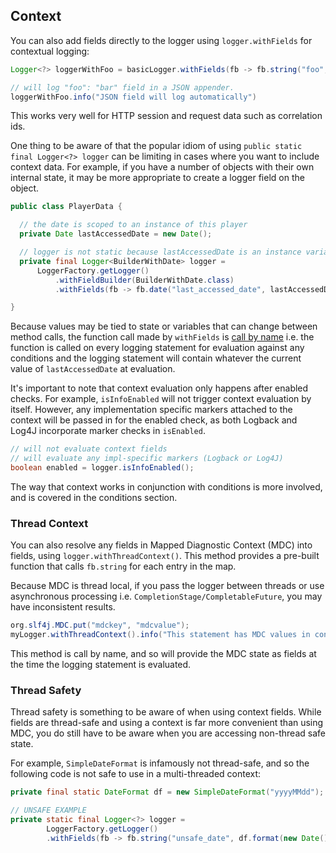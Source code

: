 
## Context

You can also add fields directly to the logger using `logger.withFields` for contextual logging:

```java
Logger<?> loggerWithFoo = basicLogger.withFields(fb -> fb.string("foo", "bar"));

// will log "foo": "bar" field in a JSON appender.
loggerWithFoo.info("JSON field will log automatically") 
```

This works very well for HTTP session and request data such as correlation ids.

One thing to be aware of that the popular idiom of using `public static final Logger<?> logger` can be limiting in cases where you want to include context data.  For example, if you have a number of objects with their own internal state, it may be more appropriate to create a logger field on the object.

```java
public class PlayerData {

  // the date is scoped to an instance of this player
  private Date lastAccessedDate = new Date();

  // logger is not static because lastAccessedDate is an instance variable
  private final Logger<BuilderWithDate> logger =
      LoggerFactory.getLogger()
          .withFieldBuilder(BuilderWithDate.class)
          .withFields(fb -> fb.date("last_accessed_date", lastAccessedDate));

}
```

Because values may be tied to state or variables that can change between method calls, the function call made by `withFields` is [call by name](https://en.wikipedia.org/wiki/Evaluation_strategy#Call_by_name) i.e. the function is called on every logging statement for evaluation against any conditions and the logging statement will contain whatever the current value of `lastAccessedDate` at evaluation.

It's important to note that context evaluation only happens after enabled checks.  For example, `isInfoEnabled` will not trigger context evaluation by itself.  However, any implementation specific markers attached to the context will be passed in for the enabled check, as both Logback and Log4J incorporate marker checks in `isEnabled`.

```java
// will not evaluate context fields
// will evaluate any impl-specific markers (Logback or Log4J)
boolean enabled = logger.isInfoEnabled();
```

The way that context works in conjunction with conditions is more involved, and is covered in the conditions section.

### Thread Context

You can also resolve any fields in Mapped Diagnostic Context (MDC) into fields, using `logger.withThreadContext()`.  This method provides a pre-built function that calls `fb.string` for each entry in the map.

Because MDC is thread local, if you pass the logger between threads or use asynchronous processing i.e. `CompletionStage/CompletableFuture`, you may have inconsistent results.

```java
org.slf4j.MDC.put("mdckey", "mdcvalue");
myLogger.withThreadContext().info("This statement has MDC values in context");
```

This method is call by name, and so will provide the MDC state as fields at the time the logging statement is evaluated.

### Thread Safety

Thread safety is something to be aware of when using context fields.  While fields are thread-safe and using a context is far more convenient than using MDC, you do still have to be aware when you are accessing non-thread safe state.

For example, `SimpleDateFormat` is infamously not thread-safe, and so the following code is not safe to use in a multi-threaded context:

```java
private final static DateFormat df = new SimpleDateFormat("yyyyMMdd");

// UNSAFE EXAMPLE
private static final Logger<?> logger =
        LoggerFactory.getLogger()
        .withFields(fb -> fb.string("unsafe_date", df.format(new Date())));
```